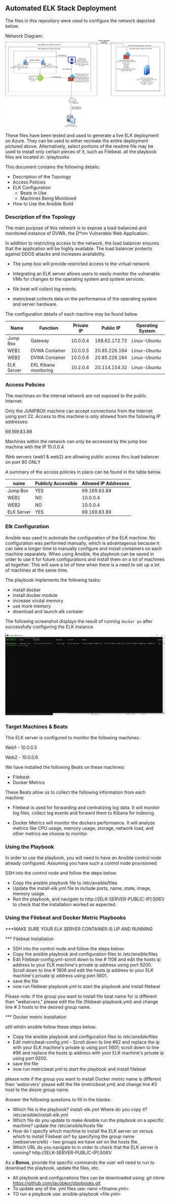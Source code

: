 ## Automated ELK Stack Deployment

The files in this repository were used to configure the network depicted below.

Network Diagram: 
![alt text](https://github.com/jacobkor/Project1/blob/main/Images/network-diagram.png "Network Diagram")

These files have been tested and used to generate a live ELK deployment on Azure. They can be used to either recreate the entire deployment pictured above. Alternatively, select portions of the readme file may be used to install only certain pieces of it, such as Filebeat.
all the playbook files are located in: 
  /playbooks

This document contains the following details:
- Description of the Topology
- Access Policies
- ELK Configuration
  - Beats in Use
  - Machines Being Monitored
- How to Use the Ansible Build


### Description of the Topology

The main purpose of this network is to expose a load-balanced and monitored instance of DVWA, the D*mn Vulnerable Web Application.

In addition to restricting access to the network, the load balancer ensures that the application will be highly available.
The load balancer protects against DDOS attacks and increases availability.

- The jump box will provide restricted access to the virtual network. 
- Integrating an ELK server allows users to easily monitor the vulnerable VMs for changes to the operating system and system services.

- file beat will collect log events. 
- metricbeat collects data on the performance of the operating system and server hardware.

The configuration details of each machine may be found below.

| Name       | Function              | Private IP | Public IP     | Operating System |
|------------|-----------------------|------------|---------------|------------------|
| Jump Box   | Gateway               | 10.0.0.4   | 168.62.172.72 | Linux-Ubuntu     |
| WEB1       | DVWA Container        | 10.0.0.5   | 20.85.226.164 | Linux-Ubuntu     |
| WEB2       | DVWA Container        | 10.0.0.6   | 20.85.226.164 | Linux-Ubuntu     |
| ELK Server | EKL Kibana monitoring | 10.2.0.4   | 20.114.154.32 | Linux-Ubuntu     |

### Access Policies

The machines on the internal network are not exposed to the public Internet. 

Only the JUMPBOX machine can accept connections from the Internet using port 22. Access to this machine is only allowed from the following IP addresses:

69.169.83.89 

Machines within the network can only be accessed by the jump box machine with the IP 10.0.0.4

Web servers (web1 & web2) are allowing public access thru load balancer on port 80 ONLY

A summary of the access policies in place can be found in the table below.

| name       | Publicly Accessible | Allowed IP Addresses |
|------------|---------------------|----------------------|
| Jump Box   | YES                 | 69.169.83.89         |
| WEB1       | NO                  | 10.0.0.4             |
| WEB2       | NO                  | 10.0.0.4             |
| ELK Server | YES                 | 69.169.83.89         |

### Elk Configuration

Ansible was used to automate the configuration of the ELK machine. No configuration was performed manually, which is advantageous because it can take a longer time to manually configure and install containers on each machine separately. When using Ansible, the playbook can be saved in order to use it for future configurations and install them on a lot of machines all together. This will save a lot of time when there is a need to set up a lot of machines at the same time.



The playbook implements the following tasks:

- install docker 
- install docker module 
- increase virutal memory 
- use more memory
- download and launch elk contaier


The following screenshot displays the result of running `docker ps` after successfully configuring the ELK instance.


![alt text](https://github.com/jacobkor/Project1/blob/main/Images/docker-ps.png "docker ps")

### Target Machines & Beats

This ELK server is configured to monitor the following machines:

Web1 - 10.0.0.5

Web2 - 10.0.0.6

We have installed the following Beats on these machines:

- Filebeat
- Docker Metrics

These Beats allow us to collect the following information from each machine:

- Filebeat is used for forwarding and centralizing log data. It will monitor log files, collect log events and forward them to Kibana for indexing.  

- Docker Metrics will monitor the dockers performance. It will analyze metrics like CPU usage, memory usage, storage, network load, and other metrics we choose to monitor.  
 

### Using the Playbook

In order to use the playbook, you will need to have an Ansible control node already configured. Assuming you have such a control node provisioned: 

SSH into the control node and follow the steps below:
- Copy the ansible playbook file to  /etc/ansible/files
- Update the install-elk.yml file to include ports, name, state, image, memory usage.
- Run the playbook, and navigate to http://[ELK-SERVER-PUBLIC-IP]:5061/ to check that the installation worked as expected.

### Using the Filebeat and Docker Metric Playbooks

***MAKE SURE YOUR ELK SERVER CONTAINER IS UP AND RUNNING

*** Filebeat Installation

- SSH into the control node and follow the steps below:
- Copy the ansible playbook and configuration files to  /etc/ansible/files
- Edit Filebeat-config.yml-scroll down to line # 1106 and edit the hosts ip address to your ELK machine's private ip address using port 9200. Scroll down to line # 1806 and edit the hosts ip address to your ELK machine's private ip address using port 5601. 
- save the file
- now run filebeat-playbook.yml to start the playbook and install filebeat 

Please note: if the group you want to install file beat name for is different than "websrvers," please edit the file (filebeat-playbook.yml) and change line # 3 hosts to the desired group name.

*** Docker metric Installation

still whitin ansible follow these steps below: 
- Copy the ansible playbook and configuration files to  /etc/ansible/files
- Edit metricbeat-config.yml - Scroll down to line #62 and replace the ip with your ELK machine's private ip using port 5601; scroll down to line #96 and replace the hosts ip address with your ELK machine's private ip using port 9200.
- save the file 
- now run metricbeat.yml to start the playbook and install filebeat 

please note if the group you want to install Docker metric name is different then 'websrvers' please edit the file (metricbeat.yml) and change line #3 host to the desire group name.

Answer the following questions to fill in the blanks:
-  Which file is the playbook? install-elk.yml  Where do you copy it? /etc/ansible/install-elk.yml
-  Which file do you update to make Ansible run the playbook on a specific machine? update the /etc/ansible/hosts file  
-  How do I specify which machine to install the ELK server on versus which to install Filebeat on? by specifying the group name (webservers/elk) -    two groups we have set on the hosts file. 
- Which URL do you navigate to in order to check that the ELK server is running? http://[ELK-SERVER-PUBLIC-IP]:5061/

 As a **Bonus**, provide the specific commands the user will need to run to download the playbook, update the files, etc.
 
 - All playbook and configurations files  can be downloaded using:     git clone https://github.com/jacobkor/playbooks.git
 - To update any of the .yml files use: nano <filname.yml> 
 - TO run a playbook use: ansible-playbook <file.yml>
 
